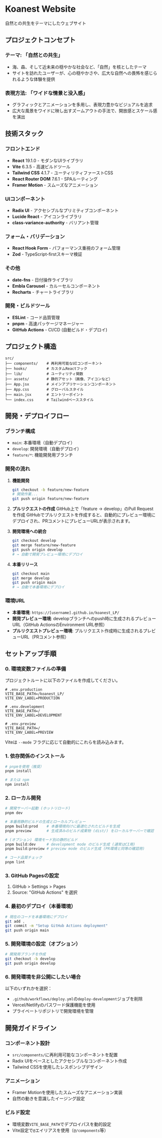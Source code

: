 # Koanest Website

自然との共生をテーマにしたウェブサイト

## プロジェクトコンセプト

### テーマ: 「自然との共生」
- 海、森、そして近未来の穏やかな社会など、「自然」を核としたテーマ
- サイトを訪れたユーザーが、心の穏やかさや、広大な自然への畏怖を感じられるような体験を提供

### 表現方法: 「ワイドな情景と没入感」
- グラフィックとアニメーションを多用し、表現力豊かなビジュアルを追求
- 広大な風景をワイドに映し出すズームアウトの手法で、開放感とスケール感を演出

## 技術スタック

### フロントエンド
- **React** 19.1.0 - モダンなUIライブラリ
- **Vite** 6.3.5 - 高速ビルドツール
- **Tailwind CSS** 4.1.7 - ユーティリティファーストCSS
- **React Router DOM** 7.6.1 - SPAルーティング
- **Framer Motion** - スムーズなアニメーション

### UIコンポーネント
- **Radix UI** - アクセシブルなプリミティブコンポーネント
- **Lucide React** - アイコンライブラリ
- **class-variance-authority** - バリアント管理

### フォーム・バリデーション
- **React Hook Form** - パフォーマンス重視のフォーム管理
- **Zod** - TypeScript-firstスキーマ検証

### その他
- **date-fns** - 日付操作ライブラリ
- **Embla Carousel** - カルーセルコンポーネント
- **Recharts** - チャートライブラリ

### 開発・ビルドツール
- **ESLint** - コード品質管理
- **pnpm** - 高速パッケージマネージャー
- **GitHub Actions** - CI/CD (自動ビルド・デプロイ)

## プロジェクト構造

```
src/
├── components/    # 再利用可能なUIコンポーネント
├── hooks/         # カスタムReactフック
├── lib/           # ユーティリティ関数
├── assets/        # 静的アセット（画像、アイコンなど）
├── App.jsx        # メインアプリケーションコンポーネント
├── App.css        # グローバルスタイル
├── main.jsx       # エントリーポイント
└── index.css      # Tailwindベーススタイル
```

## 開発・デプロイフロー

### ブランチ構成
- `main`: 本番環境（自動デプロイ）
- `develop`: 開発環境（自動デプロイ）
- `feature/*`: 機能開発用ブランチ

### 開発の流れ

1. **機能開発**
   ```bash
   git checkout -b feature/new-feature
   # 開発作業...
   git push origin feature/new-feature
   ```

2. **プルリクエストの作成**
   GitHub上で「feature → develop」のPull Request を作成
   GitHubでプルリクエストを作成すると、自動的にプレビュー環境にデプロイされ、PRコメントにプレビューURLが表示されます。

3. **開発環境への統合**
   ```bash
   git checkout develop
   git merge feature/new-feature
   git push origin develop
   # → 自動で開発プレビュー環境にデプロイ
   ```

4. **本番リリース**
   ```bash
   git checkout main
   git merge develop
   git push origin main
   # → 自動で本番環境にデプロイ
   ```

### 環境URL
- **本番環境**: `https://[username].github.io/koanest_LP/`
- **開発プレビュー環境**: developブランチへのpush時に生成されるプレビューURL（GitHub ActionsのEnvironment URL参照）
- **プルリクエストプレビュー環境**: プルリクエスト作成時に生成されるプレビューURL（PRコメント参照）

## セットアップ手順

### 0. 環境変数ファイルの準備
プロジェクトルートに以下のファイルを作成してください。

```dotenv
# .env.production
VITE_BASE_PATH=/koanest_LP/
VITE_ENV_LABEL=PRODUCTION

# .env.development
VITE_BASE_PATH=/
VITE_ENV_LABEL=DEVELOPMENT

# .env.preview
VITE_BASE_PATH=/
VITE_ENV_LABEL=PREVIEW
```

Viteは `--mode` フラグに応じて自動的にこれらを読み込みます。

### 1. 依存関係のインストール
```bash
# pnpmを使用（推奨）
pnpm install

# または npm
npm install
```

### 2. ローカル開発
```bash
# 開発サーバー起動 (ホットリロード)
pnpm dev

# 本番用静的ビルドの生成とローカルプレビュー
pnpm build:prod    # 本番環境向けに最適化されたビルドを生成
pnpm preview       # 生成済みのビルド成果物 (dist/) をローカルサーバーで確認

# (オプション) 環境モード別の静的ビルド
pnpm build:dev     # development mode のビルド生成 (通常はCI用)
pnpm build:preview # preview mode のビルド生成 (PR環境と同等の確認用)

# コード品質チェック
pnpm lint
```

### 3. GitHub Pagesの設定
1. GitHub > Settings > Pages
2. Source: "GitHub Actions" を選択

### 4. 最初のデプロイ（本番環境）
```bash
# 現在のコードを本番環境にデプロイ
git add .
git commit -m "Setup GitHub Actions deployment"
git push origin main
```

### 5. 開発環境の設定（オプション）
```bash
# 開発用ブランチを作成
git checkout -b develop
git push origin develop
```

### 6. 開発環境を非公開にしたい場合
以下のいずれかを選択：
- `.github/workflows/deploy.yml`の`deploy-development`ジョブを削除
- Vercel/Netlifyのパスワード保護機能を使用
- プライベートリポジトリで開発環境を管理

## 開発ガイドライン

### コンポーネント設計
- `src/components/`に再利用可能なコンポーネントを配置
- Radix UIをベースとしたアクセシブルなコンポーネント作成
- Tailwind CSSを使用したレスポンシブデザイン

### アニメーション
- Framer Motionを使用したスムーズなアニメーション実装
- 自然の動きを意識したイージング設定

### ビルド設定
- 環境変数`VITE_BASE_PATH`でデプロイパスを動的設定
- Vite設定で`@`エイリアスを使用（`@/components`等）
